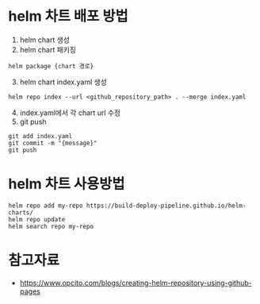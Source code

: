 # helm 차트 배포 방법
1. helm chart 생성
2. helm chart 패키징
```shell
helm package {chart 경로}
```
3. helm chart index.yaml 생성
```shell
helm repo index --url <github_repository_path> . --merge index.yaml
```
4. index.yaml에서 각 chart url 수정
5. git push
```shell
git add index.yaml
git commit -m "{message}"
git push
```

# helm 차트 사용방법
```shell
helm repo add my-repo https://build-deploy-pipeline.github.io/helm-charts/
helm repo update
helm search repo my-repo
```

# 참고자료
* https://www.opcito.com/blogs/creating-helm-repository-using-github-pages
